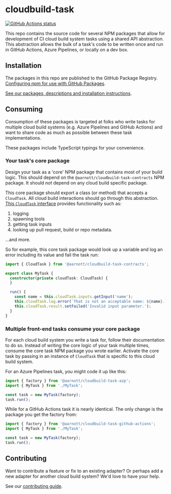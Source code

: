 # cloudbuild-task

[![GitHub Actions status](https://github.com/aarnott/cloudbuild-task/workflows/CI/badge.svg)](https://github.com/AArnott/cloudbuild-task/actions)

This repo contains the source code for several NPM packages
that allow for development of CI cloud build system tasks
using a shared API abstraction.
This abstraction allows the bulk of a task's code to be written once
and run in GitHub Actions, Azure Pipelines, or locally on a dev box.

## Installation

The packages in this repo are published to the GitHub Package Registry.
[Configuring npm for use with GitHub Packages](https://help.github.com/en/github/managing-packages-with-github-packages/configuring-npm-for-use-with-github-packages).

[See our packages, descriptions and installation instructions](https://github.com/AArnott/cloudbuild-task/packages).

## Consuming

Consumption of these packages is targeted at folks who write tasks for multiple
cloud build systems (e.g. Azure Pipelines and GitHub Actions) and want to share
code as much as possible between these task implementations.

These packages include TypeScript typings for your convenience.

### Your task's core package

Design your task as a 'core' NPM package that contains most of your build logic.
This should depend on the `@aarnott/cloudbuild-task-contracts` NPM package.
It should *not* depend on any cloud build specific package.

This core package should export a class (or method) that accepts a `CloudTask`.
All cloud build interactions should go through this abstraction.
[This `CloudTask` interface][CloudTask] provides functionality such as:

1. logging
1. spawning tools
1. getting task inputs
1. looking up pull request, build or repo metadata.

...and more.

So for example, this core task package would look up a variable
and log an error including its value and fail the task run:

```ts
import { CloudTask } from '@aarnott/cloudbuild-task-contracts';

export class MyTask {
  constructor(private cloudTask: CloudTask) {
  }

  run() {
    const name = this.cloudTask.inputs.getInput('name');
    this.cloudTask.log.error(`That is not an acceptable name: ${name}.`);
    this.cloudTask.result.setFailed('Invalid input parameter.');
  }
}
```

### Multiple front-end tasks consume your core package

For each cloud build system you write a task for, follow their documentation
to do so.
Instead of writing the core logic of your task multiple times,
consume the core task NPM package you wrote earlier.
Activate the core task by passing in an instance of `CloudTask`
that is specific to this cloud build system.

For an Azure Pipelines task, you might code it up like this:

```ts
import { factory } from '@aarnott/cloudbuild-task-azp';
import { MyTask } from './MyTask';

const task = new MyTask(factory);
task.run();
```

While for a GitHub Actions task it is nearly identical.
The only change is the package you get the factory from:

```ts
import { factory } from '@aarnott/cloudbuild-task-github-actions';
import { MyTask } from './MyTask';

const task = new MyTask(factory);
task.run();
```

## Contributing

Want to contribute a feature or fix to an existing adapter?
Or perhaps add a new adapter for another cloud build system?
We'd love to have your help.

See our [contributing guide](CONTRIBUTING.md).

[GitHubPAT]: https://github.com/settings/tokens/new
[CloudTask]: cloudbuild-task-contracts/src/CloudTask.ts
